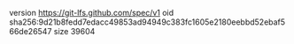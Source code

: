 version https://git-lfs.github.com/spec/v1
oid sha256:9d21b8fedd7edacc49853ad94949c383fc1605e2180eebbd52ebaf566de26547
size 39604
